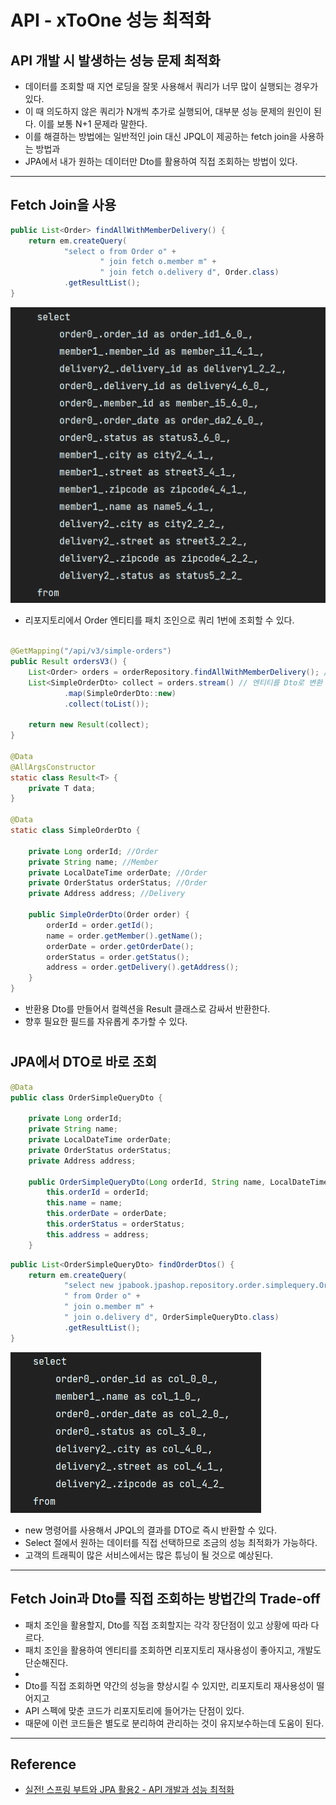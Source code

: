 # API - xToOne 성능 최적화

## API 개발 시 발생하는 성능 문제 최적화

- 데이터를 조회할 때 지연 로딩을 잘못 사용해서 쿼리가 너무 많이 실행되는 경우가 있다.
- 이 때 의도하지 않은 쿼리가 N개씩 추가로 실행되어, 대부분 성능 문제의 원인이 된다. 이를 보통 N+1 문제라 말한다.
- 이를 해결하는 방법에는 일반적인 join 대신 JPQL이 제공하는 fetch join을 사용하는 방법과
- JPA에서 내가 원하는 데이터만 Dto를 활용하여 직접 조회하는 방법이 있다. 

---

## Fetch Join을 사용

```java
public List<Order> findAllWithMemberDelivery() {
    return em.createQuery(
            "select o from Order o" +
                    " join fetch o.member m" +
                    " join fetch o.delivery d", Order.class)
            .getResultList();
}
```
![](img/tuning_01.PNG)

- 리포지토리에서 Order 엔티티를 패치 조인으로 쿼리 1번에 조회할 수 있다.

```java

@GetMapping("/api/v3/simple-orders")
public Result ordersV3() {
    List<Order> orders = orderRepository.findAllWithMemberDelivery(); //패치 조인으로 엔티티를 조회
    List<SimpleOrderDto> collect = orders.stream() // 엔티티를 Dto로 변환
            .map(SimpleOrderDto::new)
            .collect(toList());

    return new Result(collect);
}

@Data
@AllArgsConstructor
static class Result<T> {
    private T data;
}

@Data
static class SimpleOrderDto {

    private Long orderId; //Order
    private String name; //Member
    private LocalDateTime orderDate; //Order
    private OrderStatus orderStatus; //Order
    private Address address; //Delivery

    public SimpleOrderDto(Order order) {
        orderId = order.getId();
        name = order.getMember().getName();
        orderDate = order.getOrderDate();
        orderStatus = order.getStatus();
        address = order.getDelivery().getAddress();
    }
}
```

- 반환용 Dto를 만들어서 컬렉션을 Result 클래스로 감싸서 반환한다.
- 향후 필요한 필드를 자유롭게 추가할 수 있다.

#

## JPA에서 DTO로 바로 조회

```java
@Data
public class OrderSimpleQueryDto {

    private Long orderId;
    private String name;
    private LocalDateTime orderDate;
    private OrderStatus orderStatus;
    private Address address;

    public OrderSimpleQueryDto(Long orderId, String name, LocalDateTime orderDate, OrderStatus orderStatus, Address address) {
        this.orderId = orderId;
        this.name = name;
        this.orderDate = orderDate;
        this.orderStatus = orderStatus;
        this.address = address;
    }
```

```java
public List<OrderSimpleQueryDto> findOrderDtos() {
    return em.createQuery(
            "select new jpabook.jpashop.repository.order.simplequery.OrderSimpleQueryDto(o.id, m.name, o.orderDate, o.status, d.address)" +
            " from Order o" +
            " join o.member m" +
            " join o.delivery d", OrderSimpleQueryDto.class)
            .getResultList();
}
```

![](img/tuning_02.PNG)

- new 명령어를 사용해서 JPQL의 결과를 DTO로 즉시 반환할 수 있다.
- Select 절에서 원하는 데이터를 직접 선택하므로 조금의 성능 최적화가 가능하다.
- 고객의 트래픽이 많은 서비스에서는 많은 튜닝이 될 것으로 예상된다.

---

## Fetch Join과 Dto를 직접 조회하는 방법간의 Trade-off

- 패치 조인을 활용할지, Dto를 직접 조회할지는 각각 장단점이 있고 상황에 따라 다르다.
- 패치 조인을 활용하여 엔티티를 조회하면 리포지토리 재사용성이 좋아지고, 개발도 단순해진다.
- 
- Dto를 직접 조회하면 약간의 성능을 향상시킬 수 있지만, 리포지토리 재사용성이 떨어지고
- API 스펙에 맞춘 코드가 리포지토리에 들어가는 단점이 있다.
- 때문에 이런 코드들은 별도로 분리하여 관리하는 것이 유지보수하는데 도움이 된다.

---

## Reference

- [실전! 스프링 부트와 JPA 활용2 - API 개발과 성능 최적화](https://www.inflearn.com/course/%EC%8A%A4%ED%94%84%EB%A7%81%EB%B6%80%ED%8A%B8-JPA-API%EA%B0%9C%EB%B0%9C-%EC%84%B1%EB%8A%A5%EC%B5%9C%EC%A0%81%ED%99%94/dashboard)

